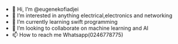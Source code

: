 - 👋 Hi, I’m @eugenekofiadjei
- 👀 I’m interested in anything electrical,electronics and networking 
- 🌱 I’m currently learning swift programming 
- 💞️ I’m looking to collaborate on machine learning and AI
- 📫 How to reach me Whatsapp(0246778775)

<!---
eugenekofiadjei/eugenekofiadjei is a ✨ special ✨ repository because its `README.md` (this file) appears on your GitHub profile.
You can click the Preview link to take a look at your changes.
--->
